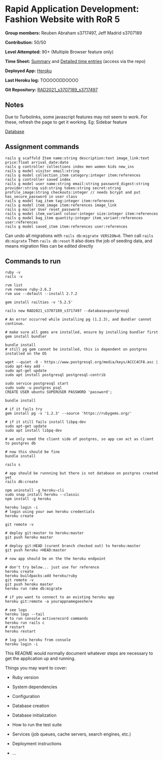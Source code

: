 # Rapid Application Development: Fashion Website with RoR 5

**Group members:** Reuben Abraham s3717497, Jeff Madrid s3707189

**Contribution:** 50/50

**Level Attempted:** 90+ (Multiple Browser feature only)

**Time Sheet:** [Summary](../master/Toggl_Track_summary_report_2021-04-04_2021-05-31.pdf) and [Detailed time entries](../master/Toggl_time_entries_2021-04-04_to_2021-05-31.pdf) (access via the repo)

**Deployed App:** [Heroku](https://tranquil-crag-04131.herokuapp.com)

**Last Heroku log:** TOOOOODDOOOO

**Git Repository:** [RAD2021_s3707189_s3717497](https://github.com/jeffmadrid/RAD2021_s3707189_s3717497)

## Notes
Due to Turbolinks, some javascript features may not seem to work. For these, refresh the page to get it working. Eg: Sidebar feature

[Database](../master/RAD%20Assignment.png)




## Assignment commands
```
rails g scaffold Item name:string description:text image_link:text price:float arrival_date:date
rails g controller collections index men women kids new_ins
rails g model visitor email:string
rails g model collection_item category:integer item:references
rails g controller saved index
rails g model user name:string email:string password_digest:string provider:string uid:string token:string secret:string profile_image:string checkouts:integer // needs bcrypt and put has_secure_password in user class
rails g model tag_item tag:integer item:references
rails g model item_image item:references image_link
rails g mailer User reset_password
rails g model item_variant colour:integer size:integer item:references
rails g model bag_item quantity:integer item_variant:references user:references
rails g model saved_item item:references user:references
```

Can undo all migrations with `rails db:migrate VERSION=0`. 
Then call `rails db:migrate`
Then `rails db:reset`
It also does the job of seeding data, and means migration files can be edited directly

## Commands to run
```
ruby -v
rails -v

rvm list
rvm remove ruby-2.6.3
rvm use --default --install 2.7.2

gem install railties -v '5.2.5'
```

```
rails new RAD2021_s3707189_s3717497 --database=postgresql

# An error occurred while installing pg (1.2.3), and Bundler cannot continue.

# make sure all gems are installed, ensure by installing bundler first
gem install bundler

bundle install
# still pg gem cannot be installed, this is dependent on postgres installed on the OS
```

```
wget --quiet -O - https://www.postgresql.org/media/keys/ACCC4CF8.asc | sudo apt-key add -
sudo apt-get update
sudo apt install postgresql postgresql-contrib

sudo service postgresql start
sudo sudo -u postgres psql
CREATE USER ubuntu SUPERUSER PASSWORD 'password';
```

```
bundle install

# if it fails try 
gem install pg -v '1.2.3' --source 'https://rubygems.org/'

# if it still fails install libpq-dev
sudo apt-get update
sudo apt install libpq-dev

# we only need the client side of postgres, so app can act as client to postgres db

# now this should be fine
bundle install
```

```
rails s

# app should be runnning but there is not database on postgres created yet
rails db:create
```

```
npm uninstall -g heroku-cli
sudo snap install heroku --classic
npm install -g heroku

heroku login -i
# login using your own heroku credentials
heroku create

git remote -v

# deploy git:master to heroku:master
git push heroku master

# deploy git:HEAD (curent branch checked out) to heroku:master
git push heroku +HEAD:master

# now app should be on the the heroku endpoint

```

```
# don't try below... just use for reference
heroku create
heroku buildpacks:add heroku/ruby
git remote -v
git push heroku master
heroku run rake db:migrate

# if you want to connect to an existing heroku app
heroku git:remote -a yourappnamegoeshere

# see logs
heroku logs --tail
# to run console activerecord commands
heroku run rails c
# restart
heroku restart

# log into heroku from console
heroku login -i
```





This README would normally document whatever steps are necessary to get the
application up and running.

Things you may want to cover:

* Ruby version

* System dependencies

* Configuration

* Database creation

* Database initialization

* How to run the test suite

* Services (job queues, cache servers, search engines, etc.)

* Deployment instructions

* ...
